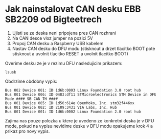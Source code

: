 # Jak nainstalovat CAN desku EBB SB2209 od Bigteetrech
1. Ujisti se ze deska neni pripojena pres CAN rozhrani
2. Na CAN desce vloz jumper na pozici 5V
3. Propoj CAN desku a Raspberry USB kabelem
4. Nastav CAN desku do DFU modu (stisknout a drzet tlacitko BOOT pote stisknout a uvolnit tlacitko RESET a uvolnit tlacitko BOOT)

Overime desku ze je v rezimu DFU nasledujicim prikazem:
```
lsusb
```
Obdrzime obdobny vypis:
```
Bus 002 Device 001: ID 1d6b:0003 Linux Foundation 3.0 root hub
Bus 001 Device 006: ID 0483:df11 STMicroelectronics STM Device in DFU Mode #### SB CAN TH ####
Bus 001 Device 005: ID 1d50:614e OpenMoko, Inc. stm32f446xx
Bus 001 Device 002: ID 2109:3431 VIA Labs, Inc. Hub
Bus 001 Device 001: ID 1d6b:0002 Linux Foundation 2.0 root hub
```
Zajima nas pouze polozka u ktere je uvedeno ze konkretni deska je v DFU mode, pokud na vypisu nevidime desku v DFU modu opakujeme krok 4 a prikaz pro novy vypis.
